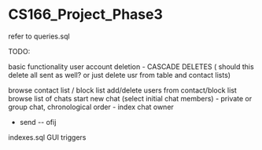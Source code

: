 # CS166_Project_Phase3

refer to queries.sql 

TODO:

basic functionality
user account deletion - CASCADE DELETES ( should this delete all sent as well? or just delete usr from table and contact lists)

browse contact list / block list
add/delete users from contact/block list
browse list of chats
start new chat (select initial chat members) - private or group chat, chronological order - index
chat owner
- send
-- ofij

indexes.sql
GUI
triggers
